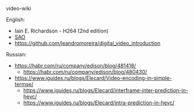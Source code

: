 video-wiki

English:
- Iain E. Richardson - H264 (2nd edition)
- [SAO](pdfs/SAO.pdf)
- https://github.com/leandromoreira/digital_video_introduction

Russian:
- https://habr.com/ru/company/edison/blog/481418/
    - https://habr.com/ru/company/edison/blog/480430/
- https://www.iguides.ru/blogs/Elecard/Video-encoding-in-simple-termse/
    - https://www.iguides.ru/blogs/Elecard/interframe-inter-prediction-in-hevc/
    - https://www.iguides.ru/blogs/Elecard/intra-prediction-in-hevc/

